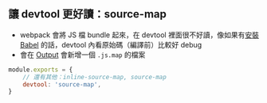## 讓 devtool 更好讀：source-map
- webpack 會將 JS 檔 bundle 起來，在 devtool 裡面很不好讀，像如果有[安裝 Babel](安裝%20Babel.md) 的話，devtool 內看原始碼（編譯前）比較好 debug
- 會在 [Output](Output.md) 會新增一個 `.js.map` 的檔案

```js
module.exports = {
	// 還有其他：inline-source-map, source-map
	devtool: 'source-map',
}
```